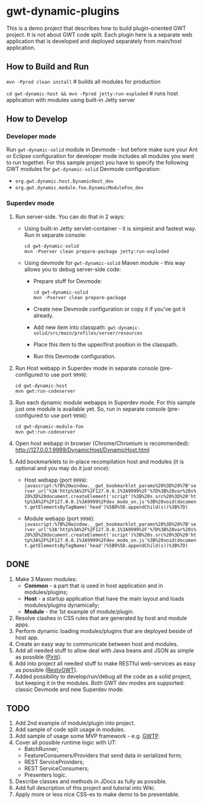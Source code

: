 gwt-dynamic-plugins
===================

This is a demo project that describes how to build plugin-oriented GWT project. It is not about GWT code split.
Each plugin here is a separate web application that is developed and deployed separately from main/host application.

How to Build and Run
--------------------

`mvn -Pprod clean install` # builds all modules for production

`cd gwt-dynamic-host && mvn -Pprod jetty:run-exploded` # runs host application with modules using built-in Jetty server

How to Develop
--------------

### Developer mode

Run `gwt-dynamic-solid` module in Devmode - but before make sure your Ant or Eclipse configuration for developer mode
includes all modules you want to run together.
For this sample project you have to specify the following GWT modules for `gwt-dynamic-solid` Devmode configuration:
* `org.gwt.dynamic.host.DynamicHost_dev`
* `org.gwt.dynamic.module.foo.DynamicModuleFoo_dev`

### Superdev mode

1. Run server-side. You can do that in 2 ways:
	* Using built-in Jetty servlet-container - it is simplest and fastest way. Run in separate console:

		```
		cd gwt-dynamic-solid
		mvn -Pserver clean prepare-package jetty:run-exploded
		```
	* Using devmode for `gwt-dynamic-solid` Maven module - this way allows you to debug server-side code:
		- Prepare stuff for Devmode:

			```
			cd gwt-dynamic-solid
			mvn -Pserver clean prepare-package
			```
		- Create new Devmode configuration or copy it if you've got it already.
		- Add new item into classpath: `gwt-dynamic-solid/src/main/profiles/server/resources`
		- Place this item to the upper/first position in the classpath.
		- Run this Devmode configuration.
2. Run Host webapp in Superdev mode in separate console (pre-configured to use port `9999`):
	```
	cd gwt-dynamic-host
	mvn gwt:run-codeserver
	```

3. Run each dynamic module webapps in Superdev mode. For this sample just one module is available yet.
   So, run in separate console (pre-configured to use port `9998`):
	```
	cd gwt-dynamic-module-foo
	mvn gwt:run-codeserver
	```

4. Open host webapp in browser (Chrome/Chromium is recommended): http://127.0.0.1:9999/DynamicHost/DynamicHost.html

5. Add bookmarklets to in-place recompilation host and modules (it is optional and you may do it just once):
	* Host webapp (port `9999`):
		`javascript:%7B%20window.__gwt_bookmarklet_params%20%3D%20%7B'server_url'%3A'http%3A%2F%2F127.0.0.1%3A9999%2F'%7D%3B%20var%20s%20%3D%20document.createElement('script')%3B%20s.src%20%3D%20'http%3A%2F%2F127.0.0.1%3A9999%2Fdev_mode_on.js'%3B%20void(document.getElementsByTagName('head')%5B0%5D.appendChild(s))%3B%7D)`

	* Module webapp (port `9998`):
		`javascript:%7B%20window.__gwt_bookmarklet_params%20%3D%20%7B'server_url'%3A'http%3A%2F%2F127.0.0.1%3A9999%2F'%7D%3B%20var%20s%20%3D%20document.createElement('script')%3B%20s.src%20%3D%20'http%3A%2F%2F127.0.0.1%3A9999%2Fdev_mode_on.js'%3B%20void(document.getElementsByTagName('head')%5B0%5D.appendChild(s))%3B%7D)`

DONE
----

1. Make 3 Maven modules:
	* __Common__ - a part that is used in host application and in modules/plugins;
	* __Host__ - a startup application that have the main layout and loads modules/plugins dynamically;
	* __Module__ -  the 1st example of module/plugin.
2. Resolve clashes in CSS rules that are generated by host and module apps.
3. Perform dynamic loading modules/plugins that are deployed beside of host app.  
4. Create an easy way to communicate between host and modules.
5. Add all needed stuff to allow deal with Java beans and JSON as simple as possible
   ([Piriti](https://github.com/hpehl/piriti)).
6. Add into project all needed stuff to make RESTful web-services as easy as possible
   ([RestyGWT](http://restygwt.fusesource.org/)).
7. Added possibility to develop/run/debug all the code as a solid project, but keeping it in the modules.
	 Both GWT dev modes are supported: classic Devmode and new Superdev mode.

TODO
----

1. Add 2nd example of module/plugin into project.
2. Add sample of code split usage in modules.
3. Add sample of usage some MVP framework - e.g. [GWTP](https://github.com/ArcBees/GWTP).
4. Cover all possible runtime logic with UT:
	* BatchRunner;
	* FeatureConsumers/Providers that send data in serialized form;
	* REST ServiceProviders;
	* REST ServiceConsumers;
	* Presenters logic.
5. Describe classes and methods in JDocs as fully as possible.
6. Add full description of this project and tutorial into Wiki.
7. Apply more or less nice CSS-es to make demo to be presentable.

